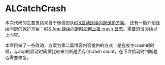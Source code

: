 # ALCatchCrash
本次代码的主要思路来自于微信团队[iOS启动连续闪退保护方案](https://wereadteam.github.io/2016/05/23/GYBootingProtection/)。
还有一篇介绍连续闪退的保护方案：[iOS App 连续闪退时如何上报 crash 日志](http://mrpeak.cn/blog/ios-instacrash-reporting/)。需要的请阅读以上内容。

本项目做了一些改动，方案为第二篇博客内容提供的方式：是在发生crash的时候，与app的启动时间做比较来判断是否存储crash count，在下次启动时判断是否需要修复。


